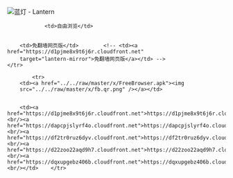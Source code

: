 

<img src="../../raw/master/x/8e0a2b81.c82003be.LanternYellow2.png" alt="蓝灯 - Lantern"/>
<table>
    <tr>
                
                <td>自由浏览</td>
        
        
        <td>免翻墙网页版</td>        <!-- <td><a href="https://d1pjme8x9t6j6r.cloudfront.net"
        target="lantern-mirror">免翻墙网页版</a></td> -->
    </tr>
    
            <tr>
        <td><a href="../../raw/master/x/FreeBrowser.apk"><img
        src="../../raw/master/x/fb.qr.png" /></a></td>

        
        <td><a href="https://d1pjme8x9t6j6r.cloudfront.net">https://d1pjme8x9t6j6r.cloudfront.net</a><br/><a href="https://dapcpjslyrf4o.cloudfront.net">https://dapcpjslyrf4o.cloudfront.net</a><br/><a href="https://df2tr0ruz6dyv.cloudfront.net">https://df2tr0ruz6dyv.cloudfront.net</a><br/><a href="https://d22zoo22aqd9h7.cloudfront.net">https://d22zoo22aqd9h7.cloudfront.net</a><br/><a href="https://dqxupgebz406b.cloudfront.net">https://dqxupgebz406b.cloudfront.net</a><br/></td>    </tr>
</table>
